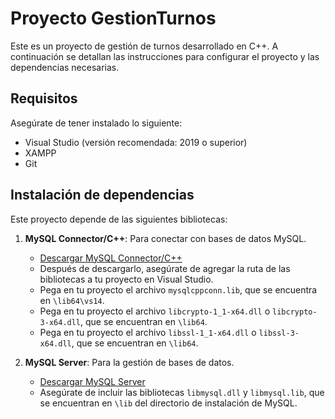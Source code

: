 # Proyecto GestionTurnos

Este es un proyecto de gestión de turnos desarrollado en C++. A continuación se detallan las instrucciones para configurar el proyecto y las dependencias necesarias.

## Requisitos

Asegúrate de tener instalado lo siguiente:

- Visual Studio (versión recomendada: 2019 o superior)
- XAMPP
- Git

## Instalación de dependencias

Este proyecto depende de las siguientes bibliotecas:

1. **MySQL Connector/C++**: Para conectar con bases de datos MySQL.
   - [Descargar MySQL Connector/C++](https://dev.mysql.com/downloads/connector/cpp/)
   - Después de descargarlo, asegúrate de agregar la ruta de las bibliotecas a tu proyecto en Visual Studio.
   - Pega en tu proyecto el archivo `mysqlcppconn.lib`, que se encuentra en `\lib64\vs14`.
   - Pega en tu proyecto el archivo `libcrypto-1_1-x64.dll` o `libcrypto-3-x64.dll`, que se encuentran en `\lib64`.
   - Pega en tu proyecto el archivo `libssl-1_1-x64.dll` o `libssl-3-x64.dll`, que se encuentran en `\lib64`.

2. **MySQL Server**: Para la gestión de bases de datos.
   - [Descargar MySQL Server](https://dev.mysql.com/downloads/mysql/)
   - Asegúrate de incluir las bibliotecas `libmysql.dll` y `libmysql.lib`, que se encuentran en `\lib` del directorio de instalación de MySQL.

